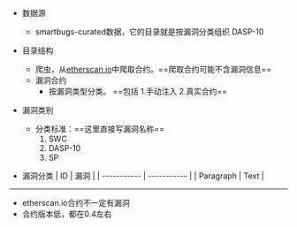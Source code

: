 - 数据源
  - smartbugs-curated数据，它的目录就是按漏洞分类组织 DASP-10

- 目录结构
  - 爬虫，从[etherscan.io](etherscan.io)中爬取合约。==爬取合约可能不含漏洞信息==
  - 漏洞合约
    - 按漏洞类型分类。 ==包括 1.手动注入 2.真实合约==

- 漏洞类别
  - 分类标准：==这里直接写漏洞名称==
    1. SWC 
    2. DASP-10
    3. SP

- 漏洞分类
    | ID          | 漏洞         |
    | ----------- | ----------- |
    | Paragraph   | Text        |

----
- etherscan.io合约不一定有漏洞
- 合约版本低，都在0.4左右